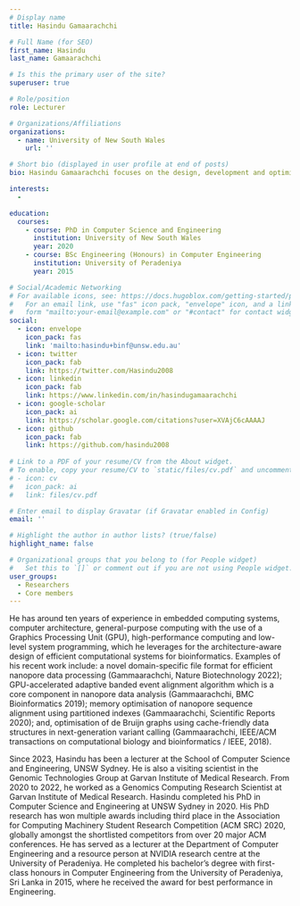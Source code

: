 ```yaml
---
# Display name
title: Hasindu Gamaarachchi

# Full Name (for SEO)
first_name: Hasindu
last_name: Gamaarachchi

# Is this the primary user of the site?
superuser: true

# Role/position
role: Lecturer 

# Organizations/Affiliations
organizations:
  - name: University of New South Wales
    url: ''

# Short bio (displayed in user profile at end of posts)
bio: Hasindu Gamaarachchi focuses on the design, development and optimisation of bioinformatics software and hardware for real-time nanopore sequencing data analysis; and, prototyping novel domain-specific computer systems for efficient genomics data analysis.

interests:
  - 

education:
  courses:
    - course: PhD in Computer Science and Engineering
      institution: University of New South Wales
      year: 2020
    - course: BSc Engineering (Honours) in Computer Engineering
      institution: University of Peradeniya
      year: 2015

# Social/Academic Networking
# For available icons, see: https://docs.hugoblox.com/getting-started/page-builder/#icons
#   For an email link, use "fas" icon pack, "envelope" icon, and a link in the
#   form "mailto:your-email@example.com" or "#contact" for contact widget.
social:
  - icon: envelope
    icon_pack: fas
    link: 'mailto:hasindu+binf@unsw.edu.au'
  - icon: twitter
    icon_pack: fab
    link: https://twitter.com/Hasindu2008
  - icon: linkedin
    icon_pack: fab
    link: https://www.linkedin.com/in/hasindugamaarachchi
  - icon: google-scholar
    icon_pack: ai
    link: https://scholar.google.com/citations?user=XVAjC6cAAAAJ
  - icon: github
    icon_pack: fab
    link: https://github.com/hasindu2008
        
# Link to a PDF of your resume/CV from the About widget.
# To enable, copy your resume/CV to `static/files/cv.pdf` and uncomment the lines below.
# - icon: cv
#   icon_pack: ai
#   link: files/cv.pdf

# Enter email to display Gravatar (if Gravatar enabled in Config)
email: ''

# Highlight the author in author lists? (true/false)
highlight_name: false

# Organizational groups that you belong to (for People widget)
#   Set this to `[]` or comment out if you are not using People widget.
user_groups:
  - Researchers
  - Core members
---
```

He has around ten years of experience in embedded computing systems, computer architecture, general-purpose computing with the use of a Graphics Processing Unit (GPU), high-performance computing and low-level system programming, which he leverages for the architecture-aware design of efficient computational systems for bioinformatics. Examples of his recent work include: a novel domain-specific file format for efficient nanopore data processing (Gammaarachchi, Nature Biotechnology 2022); GPU-accelerated adaptive banded event alignment algorithm which is a core component in nanopore data analysis (Gammaarachchi, BMC Bioinformatics 2019); memory optimisation of nanopore sequence alignment using partitioned indexes (Gammaarachchi, Scientific Reports 2020); and, optimisation of de Bruijn graphs using cache-friendly data structures in next-generation variant calling (Gammaarachchi, IEEE/ACM transactions on computational biology and bioinformatics / IEEE, 2018). 

Since 2023, Hasindu has been a lecturer at the School of Computer Science and Engineering, UNSW Sydney.  He is also a visiting scientist in the Genomic Technologies Group at Garvan Institute of Medical Research. From 2020 to 2022, he worked as a Genomics Computing Research Scientist at Garvan Institute of Medical Research. Hasindu completed his PhD in Computer Science and Engineering at UNSW Sydney in 2020. His PhD research has won multiple awards including third place in the Association for Computing Machinery Student Research Competition (ACM SRC) 2020, globally amongst the shortlisted competitors from over 20 major ACM conferences. He has served as a lecturer at the Department of Computer Engineering and a resource person at NVIDIA research centre at the University of Peradeniya. He completed his bachelor’s degree with first-class honours in Computer Engineering from the University of Peradeniya, Sri Lanka in 2015, where he received the award for best performance in Engineering. 
